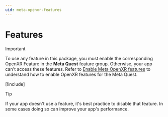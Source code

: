 ```yaml
---
uid: meta-openxr-features
---
```

# Features

> [!IMPORTANT]
> To use any feature in this package, you must enable the corresponding OpenXR Feature in the **Meta Quest** feature group. Otherwise, your app can't access these features. Refer to [Enable Meta OpenXR features](xref:meta-openxr-project-settings#enable-openxr-features) to understand how to enable OpenXR features for the Meta Quest.

[!include[](../snippets/features-table.md)]

> [!TIP]
> If your app doesn't use a feature, it's best practice to disable that feature. In some cases doing so can improve your app's performance.

